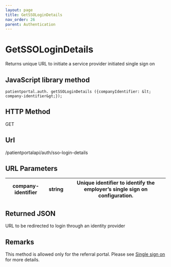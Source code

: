 ```yaml
---
layout: page
title: GetSSOLoginDetails
nav_order: 26
parent: Authentication
---
```


# GetSSOLoginDetails

Returns unique URL to initiate a service provider initiated single sign on

## JavaScript library method

```
patientportal.auth. getSSOLoginDetails ({companyIdentifier: &lt; company-identifier&gt;});
```

## HTTP Method

GET

## ****Url****

/patientportalapi/auth/sso-login-details

## URL Parameters

| company-identifier | string | Unique identifier to identify the employer’s single sign on configuration. |
| --- | --- | --- |

## Returned JSON

URL to be redirected to login through an identity provider

## Remarks

This method is allowed only for the referral portal. Please see [Single sign on](#_Single_sign-on) for more details.
